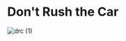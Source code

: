 # Don't Rush the Car

![drc (1)](https://github.com/user-attachments/assets/8150a1ff-b04e-4dfa-b45d-0bdf1df7c4b8)
